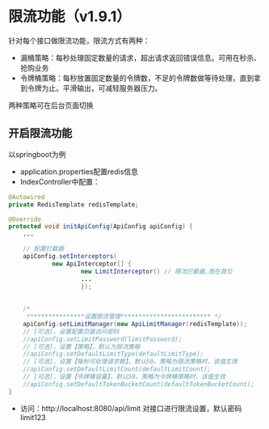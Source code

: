 # 限流功能（v1.9.1）

针对每个接口做限流功能，限流方式有两种：

- 漏桶策略：每秒处理固定数量的请求，超出请求返回错误信息。可用在秒杀、抢购业务
- 令牌桶策略：每秒放置固定数量的令牌数，不足的令牌数做等待处理，直到拿到令牌为止。平滑输出，可减轻服务器压力。

两种策略可在后台页面切换

## 开启限流功能

以springboot为例

- application.properties配置redis信息
- IndexController中配置：

```java
@Autowired
private RedisTemplate redisTemplate;

@Override
protected void initApiConfig(ApiConfig apiConfig) {
    ...

    // 配置拦截器
    apiConfig.setInterceptors(
            new ApiInterceptor[] {
                    new LimitInterceptor() // 限流拦截器,放在首位
                    ...
                    });       
    
    
    /*
     ****************设置限流管理************************* */
    apiConfig.setLimitManager(new ApiLimitManager(redisTemplate));
    // [可选]，设置配置页面访问密码
    //apiConfig.setLimitPassword(limitPassword);
    // [可选]，设置【策略】，默认为限流策略
    //apiConfig.setDefaultLimitType(defaultLimitType);
    // [可选]，设置【每秒可处理请求数】，默认50。策略为限流策略时，该值生效
    //apiConfig.setDefaultLimitCount(defaultLimitCount);
    // [可选]，设置【令牌桶容量】，默认50。策略为令牌桶策略时，该值生效
    //apiConfig.setDefaultTokenBucketCount(defaultTokenBucketCount); 
}
```

- 访问：http://localhost:8080/api/limit  对接口进行限流设置，默认密码limit123